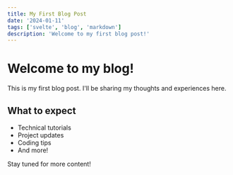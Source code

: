 ```yaml
---
title: My First Blog Post
date: '2024-01-11'
tags: ['svelte', 'blog', 'markdown']
description: 'Welcome to my first blog post!'
---
```


# Welcome to my blog!

This is my first blog post. I'll be sharing my thoughts and experiences here.

## What to expect

- Technical tutorials
- Project updates
- Coding tips
- And more!

Stay tuned for more content!